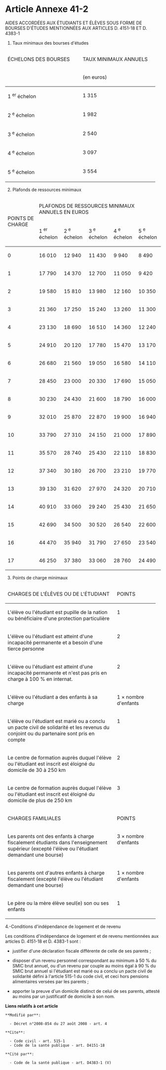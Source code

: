 # Article Annexe 41-2

AIDES ACCORDÉES AUX ÉTUDIANTS ET ÉLÈVES SOUS FORME DE BOURSES D'ÉTUDES MENTIONNÉES AUX ARTICLES D. 4151-18 ET D. 4383-1 

1. Taux minimaux des bourses d'études 

<table>
  <thead>
    <tr>
      <td width="227">

ÉCHELONS DES BOURSES

</td>
      <td width="227">

TAUX MINIMAUX ANNUELS

</td>
    </tr>
    <tr>
      <td width="227">

</td>
      <td width="227">

(en euros)

</td>
    </tr>
  </thead>
  <tbody>
    <tr>
      <td valign="top">

1
          <sup>er</sup> échelon

</td>
      <td valign="top">

1 315

</td>
    </tr>
    <tr>
      <td valign="top">

2
          <sup>e</sup> échelon

</td>
      <td valign="top">

1 982

</td>
    </tr>
    <tr>
      <td valign="top">

3
          <sup>e</sup> échelon

</td>
      <td valign="top">

2 540

</td>
    </tr>
    <tr>
      <td valign="top">

4
          <sup>e</sup> échelon

</td>
      <td valign="top">

3 097

</td>
    </tr>
    <tr>
      <td valign="top">

5
          <sup>e</sup> échelon

</td>
      <td valign="top">

3 554

</td>
    </tr>
  </tbody>
</table>

2. Plafonds de ressources minimaux 

<table>
  <thead>
    <tr>
      <td rowspan="2" width="105">

POINTS DE CHARGE

</td>
      <td colspan="5" width="349">

PLAFONDS DE RESSOURCES MINIMAUX ANNUELS EN EUROS

</td>
    </tr>
    <tr>
      <td width="69">

1
          <sup>er</sup> échelon

</td>
      <td width="69">

2
          <sup>e</sup> échelon

</td>
      <td width="69">

3
          <sup>e</sup> échelon

</td>
      <td width="69">

4
          <sup>e</sup> échelon

</td>
      <td width="69">

5
          <sup>e</sup> échelon

</td>
    </tr>
  </thead>
  <tbody>
    <tr>
      <td valign="top">

0

</td>
      <td valign="top">

16 010

</td>
      <td valign="top">

12 940

</td>
      <td valign="top">

11 430

</td>
      <td valign="top">

9 940

</td>
      <td valign="top">

8 490

</td>
    </tr>
    <tr>
      <td valign="top">

1

</td>
      <td valign="top">

17 790

</td>
      <td valign="top">

14 370

</td>
      <td valign="top">

12 700

</td>
      <td valign="top">

11 050

</td>
      <td valign="top">

9 420

</td>
    </tr>
    <tr>
      <td valign="top">

2

</td>
      <td valign="top">

19 580

</td>
      <td valign="top">

15 810

</td>
      <td valign="top">

13 980

</td>
      <td valign="top">

12 160

</td>
      <td valign="top">

10 350

</td>
    </tr>
    <tr>
      <td valign="top">

3

</td>
      <td valign="top">

21 360

</td>
      <td valign="top">

17 250

</td>
      <td valign="top">

15 240

</td>
      <td valign="top">

13 260

</td>
      <td valign="top">

11 300

</td>
    </tr>
    <tr>
      <td valign="top">

4

</td>
      <td valign="top">

23 130

</td>
      <td valign="top">

18 690

</td>
      <td valign="top">

16 510

</td>
      <td valign="top">

14 360

</td>
      <td valign="top">

12 240

</td>
    </tr>
    <tr>
      <td valign="top">

5

</td>
      <td valign="top">

24 910

</td>
      <td valign="top">

20 120

</td>
      <td valign="top">

17 780

</td>
      <td valign="top">

15 470

</td>
      <td valign="top">

13 170

</td>
    </tr>
    <tr>
      <td valign="top">

6

</td>
      <td valign="top">

26 680

</td>
      <td valign="top">

21 560

</td>
      <td valign="top">

19 050

</td>
      <td valign="top">

16 580

</td>
      <td valign="top">

14 110

</td>
    </tr>
    <tr>
      <td valign="top">

7

</td>
      <td valign="top">

28 450

</td>
      <td valign="top">

23 000

</td>
      <td valign="top">

20 330

</td>
      <td valign="top">

17 690

</td>
      <td valign="top">

15 050

</td>
    </tr>
    <tr>
      <td valign="top">

8

</td>
      <td valign="top">

30 230

</td>
      <td valign="top">

24 430

</td>
      <td valign="top">

21 600

</td>
      <td valign="top">

18 790

</td>
      <td valign="top">

16 000

</td>
    </tr>
    <tr>
      <td valign="top">

9

</td>
      <td valign="top">

32 010

</td>
      <td valign="top">

25 870

</td>
      <td valign="top">

22 870

</td>
      <td valign="top">

19 900

</td>
      <td valign="top">

16 940

</td>
    </tr>
    <tr>
      <td valign="top">

10

</td>
      <td valign="top">

33 790

</td>
      <td valign="top">

27 310

</td>
      <td valign="top">

24 150

</td>
      <td valign="top">

21 000

</td>
      <td valign="top">

17 890

</td>
    </tr>
    <tr>
      <td valign="top">

11

</td>
      <td valign="top">

35 570

</td>
      <td valign="top">

28 740

</td>
      <td valign="top">

25 430

</td>
      <td valign="top">

22 110

</td>
      <td valign="top">

18 830

</td>
    </tr>
    <tr>
      <td valign="top">

12

</td>
      <td valign="top">

37 340

</td>
      <td valign="top">

30 180

</td>
      <td valign="top">

26 700

</td>
      <td valign="top">

23 210

</td>
      <td valign="top">

19 770

</td>
    </tr>
    <tr>
      <td valign="top">

13

</td>
      <td valign="top">

39 130

</td>
      <td valign="top">

31 620

</td>
      <td valign="top">

27 970

</td>
      <td valign="top">

24 320

</td>
      <td valign="top">

20 710

</td>
    </tr>
    <tr>
      <td valign="top">

14

</td>
      <td valign="top">

40 910

</td>
      <td valign="top">

33 060

</td>
      <td valign="top">

29 240

</td>
      <td valign="top">

25 430

</td>
      <td valign="top">

21 650

</td>
    </tr>
    <tr>
      <td valign="top">

15

</td>
      <td valign="top">

42 690

</td>
      <td valign="top">

34 500

</td>
      <td valign="top">

30 520

</td>
      <td valign="top">

26 540

</td>
      <td valign="top">

22 600

</td>
    </tr>
    <tr>
      <td valign="top">

16

</td>
      <td valign="top">

44 470

</td>
      <td valign="top">

35 940

</td>
      <td valign="top">

31 790

</td>
      <td valign="top">

27 650

</td>
      <td valign="top">

23 540

</td>
    </tr>
    <tr>
      <td valign="top">

17

</td>
      <td valign="top">

46 250

</td>
      <td valign="top">

37 380

</td>
      <td valign="top">

33 060

</td>
      <td valign="top">

28 760

</td>
      <td valign="top">

24 490

</td>
    </tr>
  </tbody>
</table>

3. Points de charge minimaux 

<table>
  <thead>
    <tr>
      <td width="338">

CHARGES DE L'ÉLÈVES OU DE L'ÉTUDIANT

</td>
      <td width="117">

POINTS

</td>
    </tr>
  </thead>
  <tbody>
    <tr>
      <td valign="top">

L'élève ou l'étudiant est pupille de la nation ou bénéficiaire d'une protection particulière

</td>
      <td valign="top">

1

</td>
    </tr>
    <tr>
      <td valign="top">

L'élève ou l'étudiant est atteint d'une incapacité permanente et a besoin d'une tierce personne

</td>
      <td valign="top">

2

</td>
    </tr>
    <tr>
      <td valign="top">

L'élève ou l'étudiant est atteint d'une incapacité permanente et n'est pas pris en charge à 100 % en internat.

</td>
      <td valign="top">

2

</td>
    </tr>
    <tr>
      <td valign="top">

L'élève ou l'étudiant a des enfants à sa charge

</td>
      <td valign="top">

1 × nombre d'enfants

</td>
    </tr>
    <tr>
      <td valign="top">

L'élève ou l'étudiant est marié ou a conclu un pacte civil de solidarité et les revenus du conjoint ou du partenaire sont
pris en compte

</td>
      <td valign="top">

1

</td>
    </tr>
    <tr>
      <td valign="top">

Le centre de formation auprès duquel l'élève ou l'étudiant est inscrit est éloigné du domicile de 30 à 250 km

</td>
      <td valign="top">

2

</td>
    </tr>
    <tr>
      <td valign="top">

Le centre de formation auprès duquel l'élève ou l'étudiant est inscrit est éloigné du domicile de plus de 250 km

</td>
      <td valign="top">

3

</td>
    </tr>
    <tr>
      <td valign="top">

CHARGES FAMILIALES

</td>
      <td valign="top">

POINTS

</td>
    </tr>
    <tr>
      <td valign="top">

Les parents ont des enfants à charge fiscalement étudiants dans l'enseignement supérieur (excepté l'élève ou l'étudiant
demandant une bourse)

</td>
      <td valign="top">

3 × nombre d'enfants

</td>
    </tr>
    <tr>
      <td valign="top">

Les parents ont d'autres enfants à charge fiscalement (excepté l'élève ou l'étudiant demandant une bourse)

</td>
      <td valign="top">

1 × nombre d'enfants

</td>
    </tr>
    <tr>
      <td valign="top">

Le père ou la mère élève seul(e) son ou ses enfants

</td>
      <td valign="top">

1

</td>
    </tr>
  </tbody>
</table>

4.-Conditions d'indépendance de logement et de revenu 

Les conditions d'indépendance de logement et de revenu mentionnées aux articles D. 4151-18 et D. 4383-1 sont :

- justifier d'une déclaration fiscale différente de celle de ses parents ;

- disposer d'un revenu personnel correspondant au minimum à 50 % du SMIC brut annuel, ou d'un revenu par couple au moins égal
à 90 % du SMIC brut annuel si l'étudiant est marié ou a conclu un pacte civil de solidarité défini à l'article 515-1 du code
civil, et ceci hors pensions alimentaires versées par les parents ;

- apporter la preuve d'un domicile distinct de celui de ses parents, attesté au moins par un justificatif de domicile à son
nom.

**Liens relatifs à cet article**

	**Modifié par**:

	  - Décret n°2008-854 du 27 août 2008 - art. 4

	**Cite**:

	  - Code civil - art. 515-1
	  - Code de la santé publique - art. D4151-18

	**Cité par**:

	  - Code de la santé publique - art. D4383-1 (V)
